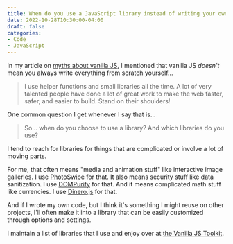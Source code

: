 ```yaml
---
title: When do you use a JavaScript library instead of writing your own code?
date: 2022-10-28T10:30:00-04:00
draft: false
categories:
- Code
- JavaScript
---
```


In my article on [myths about vanilla JS](/myths-about-vanilla-javascript/), I mentioned that vanilla JS _doesn't_ mean you always write everything from scratch yourself...

> I use helper functions and small libraries all the time. A lot of very talented people have done a lot of great work to make the web faster, safer, and easier to build. Stand on their shoulders!

One common question I get whenever I say that is...

> So... when do you choose to use a library? And which libraries do you use?

I tend to reach for libraries for things that are complicated or involve a lot of moving parts. 

For me, that often means "media and animation stuff" like interactive image galleries. I use [PhotoSwipe](https://photoswipe.com/) for that. It also means security stuff like data sanitization. I use [DOMPurify](https://github.com/cure53/DOMPurify) for that. And it means complicated math stuff like currencies. I use [Dinero.js](https://dinerojs.com/) for that.

And if I wrote my own code, but I think it's something I might reuse on other projects, I'll often make it into a library that can be easily customized through options and settings.

I maintain a list of libraries that I use and enjoy over at [the Vanilla JS Toolkit](https://vanillajstoolkit.com).
